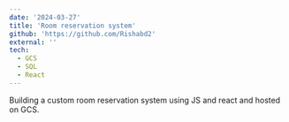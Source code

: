 ```yaml
---
date: '2024-03-27'
title: 'Room reservation system'
github: 'https://github.com/Rishabd2'
external: ''
tech:
  - GCS
  - SQL
  - React
---
```


Building a custom room reservation system using JS and react and hosted on GCS.
